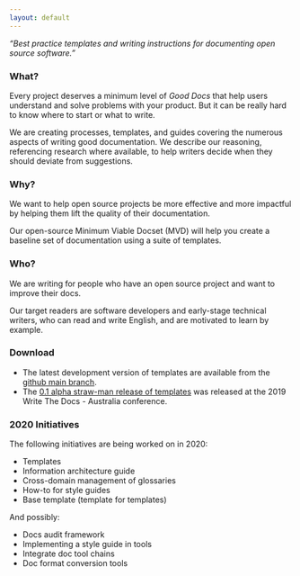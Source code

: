 ```yaml
---
layout: default
---
```


_“Best practice templates and writing instructions for documenting open source software.”_

### What?

Every project deserves a minimum level of _Good Docs_ that help users understand and solve problems with your product. But it can be really hard to know where to start or what to write. 

We are creating processes, templates, and guides covering the numerous aspects of writing good documentation. We describe our reasoning, referencing research where available, to help writers decide when they should deviate from suggestions.

### Why?

We want to help open source projects be more effective and more impactful by helping them lift the quality of their documentation. 

Our open-source Minimum Viable Docset (MVD) will help you create a baseline set of documentation using a suite of templates.

### Who?

We are writing for people who have an open source project and want to improve their docs.

Our target readers are software developers and early-stage technical writers, who can read and write English, and are motivated to learn by example.

### Download

* The latest development version of templates are available from the [github main branch](https://github.com/thegooddocsproject/templates).
* The [0.1 alpha straw-man release of templates](https://github.com/thegooddocsproject/templates/releases/tag/v0.1) was released at the 2019 Write The Docs - Australia conference.

### 2020 Initiatives
The following initiatives are being worked on in 2020:
* Templates
* Information architecture guide
* Cross-domain management of glossaries 
* How-to for style guides
* Base template (template for templates)

And possibly:
* Docs audit framework
* Implementing a style guide in tools
* Integrate doc tool chains
* Doc format conversion tools
